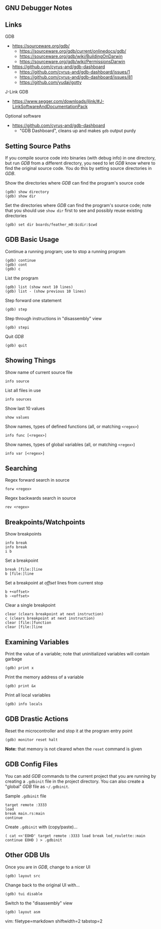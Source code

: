 ## GNU Debugger Notes ##

## Links ##
GDB
- https://sourceware.org/gdb/
  - https://sourceware.org/gdb/current/onlinedocs/gdb/
  - https://sourceware.org/gdb/wiki/BuildingOnDarwin
  - https://sourceware.org/gdb/wiki/PermissionsDarwin
- https://github.com/cyrus-and/gdb-dashboard
  - https://github.com/cyrus-and/gdb-dashboard/issues/1
  - https://github.com/cyrus-and/gdb-dashboard/issues/81
  - https://github.com/yudai/gotty

J-Link GDB
- https://www.segger.com/downloads/jlink/#J-LinkSoftwareAndDocumentationPack

Optional software
- https://github.com/cyrus-and/gdb-dashboard
  - "GDB Dashboard", cleans up and makes `gdb` output purdy


## Setting Source Paths ##
If you compile source code into binaries (with debug info) in one directory,
but run _GDB_ from a different directory, you need to let _GDB_ know where
to find the original source code.  You do this by setting source directories
in _GDB_.

Show the directories where _GDB_ can find the program's source code

    (gdb) show directory
    (gdb) show dir

Set the directories where _GDB_ can find the program's source code; note that
you should use `show dir` first to see and possibly reuse existing directories

    (gdb) set dir boards/feather_m0:$cdir:$cwd


## GDB Basic Usage ##
Continue a running program; use _<Ctrl-C>_ to stop a running program

    (gdb) continue
    (gdb) cont
    (gdb) c

List the program

    (gdb) list (show next 10 lines)
    (gdb) list - (show previous 10 lines)

Step forward one statement

    (gdb) step

Step through instructions in "disassembly" view

    (gdb) stepi

Quit _GDB_

    (gdb) quit


## Showing Things ##
Show name of current source file

    info source

List all files in use

    info sources

Show last 10 values

    show values

Show names, types of defined functions (all, or matching `<regex>`)

    info func [<regex>]

Show names, types of global variables (all, or matching `<regex>`)

    info var [<regex>]

## Searching ##
Regex forward search in source

    forw <regex>

Regex backwards search in source

    rev <regex>

## Breakpoints/Watchpoints ##
Show breakpoints

    info break
    info break
    i b

Set a breakpoint

    break [file:]line
    b [file:]line

Set a breakpoint at _offset_ lines from current stop

    b +<offset>
    b -<offset>

Clear a single breakpoint

    clear (clears breakpoint at next instruction)
    c (clears breakpoint at next instruction)
    clear [file:]function
    clear [file:]line

## Examining Variables ##
Print the value of a variable; note that uninitialized variables will contain
garbage

    (gdb) print x

Print the memory address of a variable

    (gdb) print &x

Print all local variables

    (gdb) info locals

## GDB Drastic Actions ##
Reset the microcontroller and stop it at the program entry point

    (gdb) monitor reset halt

**Note:** that memory is not cleared when the `reset` command is given


## GDB Config Files ##
You can add _GDB_ commands to the current project that you are running by
creating a `.gdbinit` file in the project directory.  You can also create a
"global" _GDB_ file as `~/.gdbinit`.

Sample `.gdbinit` file

    target remote :3333
    load
    break main.rs:main
    continue


Create `.gdbinit` with (copy/paste)...

``
(
cat <<'EOHD'
target remote :3333
load
break led_roulette::main
continue
EOHD
) > .gdbinit
``

## Other GDB UIs ##
Once you are in _GDB_, change to a nicer UI

    (gdb) layout src

Change back to the original UI with...

    (gdb) tui disable

Switch to the "disassembly" view

    (gdb) layout asm



vim: filetype=markdown shiftwidth=2 tabstop=2
